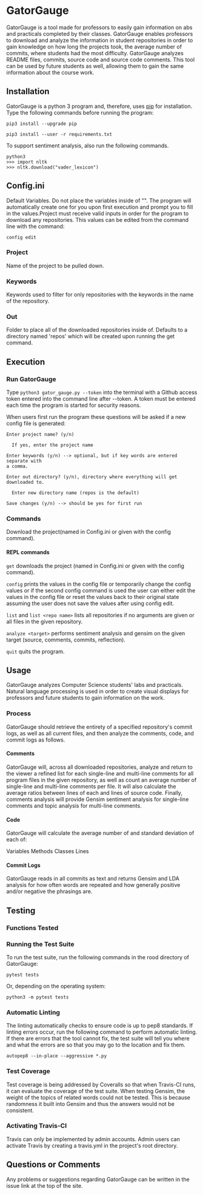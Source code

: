 # GatorGauge

GatorGauge is a tool made for professors to easily gain information on
abs and practicals completed by their classes. GatorGauge enables professors
to download and analyze the information in student repositories in order to
gain knowledge on how long the projects took, the average number of commits,
where students had the most difficulty. GatorGauge analyzes README files,
commits, source code and source code comments. This tool can be used by
future students as well, allowing them to gain the same information about
the course work.

## Installation

GatorGauge is a python 3 program and, therefore, uses
[pip](https://pip.pypa.io/en/stable/installing/) for installation. Type the
following commands before running the program:

```
pip3 install --upgrade pip

```

```
pip3 install --user -r requirements.txt

```

To support sentiment analysis, also run the following commands.

```
python3
>>> import nltk
>>> nltk.download("vader_lexicon")
```

## Config.ini

Default Variables. Do not place the variables inside of "".
The program will automatically create one for you upon first execution
and prompt you to fill in the values.Project must receive valid
inputs in order for the program to download any repositories. This
values can be edited from the command line with the command:

```
config edit
```

### Project

Name of the project to be pulled down.

### Keywords

Keywords used to filter for only repositories with the keywords in the name of
the repository.

### Out

Folder to place all of the downloaded repositories inside of. Defaults to
a directory named 'repos' which will be created upon running the get command.

## Execution

### Run GatorGauge

Type ```python3 gator_gauge.py --token``` into the terminal with a Github access
token entered into the command line after --token. A token must be entered each
time the program is started for security reasons.

When users first run the program these questions will be asked if a new config
file is generated:

```
Enter project name? (y/n)

  If yes, enter the project name

Enter keywords (y/n) --> optional, but if key words are entered separate with
a comma.

Enter out directory? (y/n), directory where everything will get downloaded to.

  Enter new directory name (repos is the default)

Save changes (y/n) --> should be yes for first run
```

### Commands

Download the project(named in Config.ini or given with the config command).

#### REPL commands

`get` downloads the project (named in Config.ini or given with the config command).

`config` prints the values in the config file or temporarily change the config
values or if the second config command is used the user can either edit the
values in the config file or reset the values back to their original state
assuming the user does not save the values after using config edit.

`list` and `list <repo name>` lists all repositories if no arguments are given
or all files in the given repository.

`analyze <target>` performs sentiment analysis and gensim on the given target
(source, comments, commits, reflection).

`quit` quits the program.

## Usage

GatorGauge analyzes Computer Science students' labs and practicals. Natural
language processing is used in order to create visual displays for professors
and future students to gain information on the work.

### Process

GatorGauge should retrieve the entirety of a specified repository's commit logs,
as well as all current files, and then analyze the comments, code, and commit
logs as follows.

#### Comments

GatorGauge will, across all downloaded repositories, analyze and return to the
viewer a refined list for each single-line and multi-line comments for all
program files in the given repository, as well as count an average number of
single-line and multi-line comments per file. It will also calculate the average
ratios between lines of each and lines of source code.
Finally, comments analysis will provide Gensim sentiment analysis for
single-line comments and topic analysis for multi-line comments.

#### Code

GatorGauge will calculate the average number of and standard deviation of each
of:

Variables
Methods
Classes
Lines

#### Commit Logs

GatorGauge reads in all commits as text and returns Gensim and LDA analysis for
how often words are repeated and how generally positive and/or negative the
phrasings are.

## Testing

### Functions Tested

### Running the Test Suite

To run the test suite, run the following commands in the rood directory of
GatorGauge:

```
pytest tests
```

Or, depending on the operating system:

```
python3 -m pytest tests
```

### Automatic Linting

The linting automatically checks to ensure code is up to pep8 standards. If
linting errors occur, run the following command to perform automatic linting. If
there are errors that the tool cannot fix, the test suite will tell you where
and what the errors are so that you may go to the location and fix them.

```
autopep8 --in-place --aggressive *.py
```

### Test Coverage

Test coverage is being addressed by Coveralls so that when Travis-CI runs, it can
evaluate the coverage of the test suite. When testing Gensim, the weight of the
topics of related words could not be tested. This is because randomness it built
into Gensim and thus the answers would not be consistent.

### Activating Travis-CI

Travis can only be implemented by admin accounts. Admin users can activate Travis
by creating a travis.yml in the project's root
directory.

## Questions or Comments

Any problems or suggestions regarding GatorGauge can be written in the issue
link at the top of the site.
